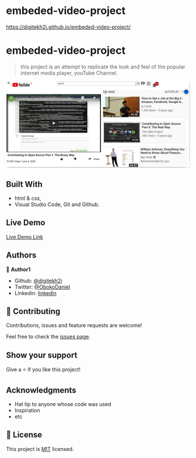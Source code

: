 # embeded-video-project
https://digitekh2i.github.io/embeded-video-project/

# embeded-video-project

> this project is an attempt to replicate the look and feel of the popular internet media player, youTube Channel.

![screenshot](image/player.jpg)


## Built With

- html & css,
- Visual Studio Code, Git and Github.

## Live Demo
[Live Demo Link](https://digitekh2i.github.io/embeded-video-project/l)

## Authors

👤 **Author1**

- Github: [@digitekh2i](https://https://github.com/digitekh2i)
- Twitter: [@ObokoDaniel](https://twitter.com/ObokoDaniel)
- Linkedin: [linkedin](http://linkedin.com/in/daniel-dikachi-1luvtek101)

## 🤝 Contributing

Contributions, issues and feature requests are welcome!

Feel free to check the [issues page](issues/).

## Show your support

Give a ⭐️ if you like this project!

## Acknowledgments

- Hat tip to anyone whose code was used
- Inspiration
- etc

## 📝 License

This project is [MIT](lic.url) licensed.
